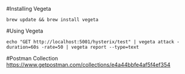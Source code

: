 #Installing Vegeta

````
brew update && brew install vegeta
````

#Using Vegeta
````
echo "GET http://localhost:5001/hysterix/test" | vegeta attack -duration=60s -rate=50 | vegeta report --type=text
````

#Postman Collection
https://www.getpostman.com/collections/e4a44bbfe4af5f4ef354